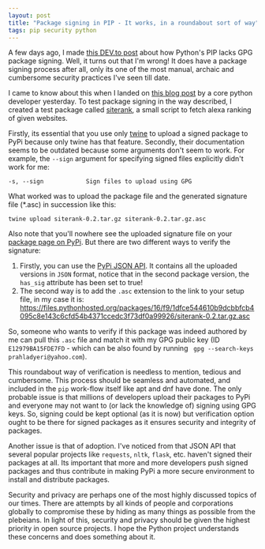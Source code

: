 ```yaml
---
layout: post
title: "Package signing in PIP - It works, in a roundabout sort of way"
tags: pip security python
---
```


A few days ago, I made [this DEV.to post](https://dev.to/prahladyeri/why-doesn-t-the-python-package-manager-pip-have-package-signing-13ll) about how Python's PIP lacks GPG package signing. Well, it turns out that I'm wrong! It does have a package signing process after all, only its one of the most manual, archaic and cumbersome security practices I've seen till date.<!--more-->

I came to know about this when I landed on [this blog post](https://kushaldas.in/posts/pypi-and-gpg-signed-packages.html) by a core python developer yesterday. To test package signing in the way described, I created a test package called [siterank](https://github.com/prahladyeri/siterank), a small script to fetch alexa ranking of given websites.

Firstly, its essential that you use only [twine](https://github.com/pypa/twine) to upload a signed package to PyPi because only twine has that feature. Secondly, their documentation seems to be outdated because some arguments don't seem to work. For example, the `--sign` argument for specifying signed files explicitly didn't work for me:

    -s, --sign            Sign files to upload using GPG
	
What worked was to upload the package file and the generated signature file (*.asc) in succession like this:

    twine upload siterank-0.2.tar.gz siterank-0.2.tar.gz.asc
	
Also note that you'll nowhere see the uploaded signature file on your [package page on PyPi](https://pypi.org/project/siterank/#files). But there are two different ways to verify the signature:

1. Firstly, you can use the [PyPi JSON API](https://pypi.org/pypi/siterank/json). It contains all the uploaded versions in `JSON` format, notice that in the second package version, the `has_sig` attribute has been set to true!
2. The second way is to add the `.asc` extension to the link to your setup file, in my case it is:
    https://files.pythonhosted.org/packages/16/f9/1dfce544610b9dcbbfcb4095c8e143c6cfd54b4371ccedc3f73df0a99926/siterank-0.2.tar.gz.asc
	
So, someone who wants to verify if this package was indeed authored by me can pull this `.asc` file and match it with my GPG public key (ID `E12979BA15FDE7FD` - which can be also found by running ` gpg --search-keys prahladyeri@yahoo.com`).

This roundabout way of verification is needless to mention, tedious and cumbersome. This process should be seamless and automated, and included in the `pip` work-flow itself like apt and dnf have done. The only probable issue is that millions of developers upload their packages to PyPi and everyone may not want to (or lack the knowledge of) signing using GPG keys. So, signing could be kept optional (as it is now) but verification option ought to be there for signed packages as it ensures security and integrity of packages.

Another issue is that of adoption. I've noticed from that JSON API that several popular projects like `requests`, `nltk`, `flask`, etc. haven't signed their packages at all. Its important that more and more developers push signed packages and thus contribute in making PyPi a more secure environment to install and distribute packages.

Security and privacy are perhaps one of the most highly discussed topics of our times. There are attempts by all kinds of people and corporations globally to compromise these by hiding as many things as possible from the plebeians. In light of this, security and privacy should be given the highest priority in open source projects. I hope the Python project understands these concerns and does something about it.